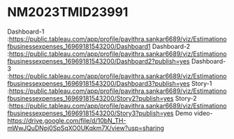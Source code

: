# NM2023TMID23991
Dashboard-1 :https://public.tableau.com/app/profile/pavithra.sankar6689/viz/Estimationofbusinessexpenses_16969181543200/Dashboard1
Dashboard-2 :https://public.tableau.com/app/profile/pavithra.sankar6689/viz/Estimationofbusinessexpenses_16969181543200/Dashboard2?publish=yes 
Dashboard-3 :https://public.tableau.com/app/profile/pavithra.sankar6689/viz/Estimationofbusinessexpenses_16969181543200/Dashboard3?publish=yes
Story-1 :https://public.tableau.com/app/profile/pavithra.sankar6689/viz/Estimationofbusinessexpenses_16969181543200/Story2?publish=yes 
Story-2 :https://public.tableau.com/app/profile/pavithra.sankar6689/viz/Estimationofbusinessexpenses_16969181543200/Story3?publish=yes
Demo video- https://drive.google.com/file/d/10bN_TH-mWwJQuDNpj0SpSqXO0UKqkm7X/view?usp=sharing
